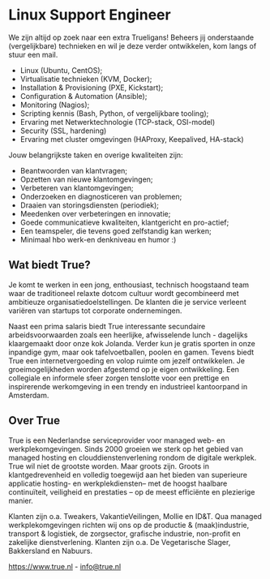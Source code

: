 # Linux Support Engineer
We zijn altijd op zoek naar een extra Trueligans! Beheers jij onderstaande (vergelijkbare) technieken en wil je deze verder ontwikkelen, kom langs of stuur een mail.

* Linux (Ubuntu, CentOS);
* Virtualisatie technieken (KVM, Docker);
* Installation & Provisioning (PXE, Kickstart);
* Configuration & Automation (Ansible);
* Monitoring (Nagios);
* Scripting kennis (Bash, Python, of vergelijkbare tooling);
* Ervaring met Netwerktechnologie (TCP-stack, OSI-model)
* Security (SSL, hardening)
* Ervaring met cluster omgevingen (HAProxy, Keepalived, HA-stack)

Jouw belangrijkste taken en overige kwaliteiten zijn: 
* Beantwoorden van klantvragen;
* Opzetten van nieuwe klantomgevingen;
* Verbeteren van klantomgevingen;
* Onderzoeken en diagnosticeren van problemen;
* Draaien van storingsdiensten (periodiek);
* Meedenken over verbeteringen en innovatie;
* Goede communicatieve kwaliteiten, klantgericht en pro-actief;
* Een teamspeler, die tevens goed zelfstandig kan werken;
* Minimaal hbo werk-en denkniveau en humor :)

## Wat biedt True?
Je komt te werken in een jong, enthousiast, technisch hoogstaand team waar de traditioneel relaxte dotcom cultuur wordt gecombineerd met ambitieuze organisatiedoelstellingen. De klanten die je service verleent variëren van startups tot corporate ondernemingen. 

Naast een prima salaris biedt True interessante secundaire arbeidsvoorwaarden zoals een heerlijke, afwisselende lunch - dagelijks klaargemaakt door onze kok Jolanda. Verder kun je gratis sporten in onze inpandige gym, maar ook tafelvoetballen, poolen en gamen. Tevens biedt True een internetvergoeding en volop ruimte om jezelf ontwikkelen. Je groeimogelijkheden worden afgestemd op je eigen ontwikkeling. Een collegiale en informele sfeer zorgen tenslotte voor een prettige en inspirerende werkomgeving in een trendy en industrieel kantoorpand in Amsterdam.

## Over True
True is een Nederlandse serviceprovider voor managed web- en werkplekomgevingen. Sinds 2000 groeien we sterk op het gebied van managed hosting en clouddienstenverlening rondom de digitale werkplek. True wil niet de grootste worden. Maar groots zijn. Groots in klantgedrevenheid en volledig toegewijd aan het bieden van superieure applicatie hosting- en werkplekdiensten– met de hoogst haalbare continuïteit, veiligheid en prestaties – op de meest efficiënte en plezierige manier.

Klanten zijn o.a. Tweakers, VakantieVeilingen, Mollie en ID&T. Qua managed werkplekomgevingen richten wij ons op de productie & (maak)industrie, transport & logistiek, de zorgsector, grafische industrie, non-profit en zakelijke dienstverlening. Klanten zijn o.a. De Vegetarische Slager, Bakkersland en Nabuurs. 

https://www.true.nl - info@true.nl

